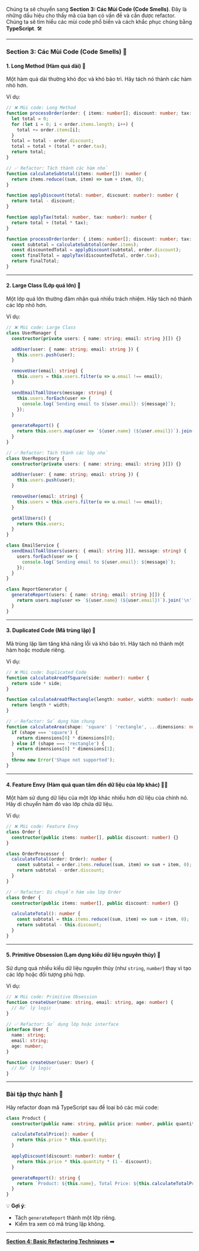 Chúng ta sẽ chuyển sang **Section 3: Các Mùi Code (Code Smells)**. Đây là những dấu hiệu cho thấy mã của bạn có vấn đề và cần được refactor. Chúng ta sẽ tìm hiểu các mùi code phổ biến và cách khắc phục chúng bằng **TypeScript**. 🛠️

---

### **Section 3: Các Mùi Code (Code Smells)** 🚨

#### **1. Long Method (Hàm quá dài)** 📏
Một hàm quá dài thường khó đọc và khó bảo trì. Hãy tách nó thành các hàm nhỏ hơn.

Ví dụ:
```typescript
// ❌ Mùi code: Long Method
function processOrder(order: { items: number[]; discount: number; tax: number }): number {
  let total = 0;
  for (let i = 0; i < order.items.length; i++) {
    total += order.items[i];
  }
  total = total - order.discount;
  total = total + (total * order.tax);
  return total;
}

// ✅ Refactor: Tách thành các hàm nhỏ
function calculateSubtotal(items: number[]): number {
  return items.reduce((sum, item) => sum + item, 0);
}

function applyDiscount(total: number, discount: number): number {
  return total - discount;
}

function applyTax(total: number, tax: number): number {
  return total + (total * tax);
}

function processOrder(order: { items: number[]; discount: number; tax: number }): number {
  const subtotal = calculateSubtotal(order.items);
  const discountedTotal = applyDiscount(subtotal, order.discount);
  const finalTotal = applyTax(discountedTotal, order.tax);
  return finalTotal;
}
```

---

#### **2. Large Class (Lớp quá lớn)** 🏢
Một lớp quá lớn thường đảm nhận quá nhiều trách nhiệm. Hãy tách nó thành các lớp nhỏ hơn.

Ví dụ:
```typescript
// ❌ Mùi code: Large Class
class UserManager {
  constructor(private users: { name: string; email: string }[]) {}

  addUser(user: { name: string; email: string }) {
    this.users.push(user);
  }

  removeUser(email: string) {
    this.users = this.users.filter(u => u.email !== email);
  }

  sendEmailToAllUsers(message: string) {
    this.users.forEach(user => {
      console.log(`Sending email to ${user.email}: ${message}`);
    });
  }

  generateReport() {
    return this.users.map(user => `${user.name} (${user.email})`).join('\n');
  }
}

// ✅ Refactor: Tách thành các lớp nhỏ
class UserRepository {
  constructor(private users: { name: string; email: string }[]) {}

  addUser(user: { name: string; email: string }) {
    this.users.push(user);
  }

  removeUser(email: string) {
    this.users = this.users.filter(u => u.email !== email);
  }

  getAllUsers() {
    return this.users;
  }
}

class EmailService {
  sendEmailToAllUsers(users: { email: string }[], message: string) {
    users.forEach(user => {
      console.log(`Sending email to ${user.email}: ${message}`);
    });
  }
}

class ReportGenerator {
  generateReport(users: { name: string; email: string }[]) {
    return users.map(user => `${user.name} (${user.email})`).join('\n');
  }
}
```

---

#### **3. Duplicated Code (Mã trùng lặp)** 🔁
Mã trùng lặp làm tăng khả năng lỗi và khó bảo trì. Hãy tách nó thành một hàm hoặc module riêng.

Ví dụ:
```typescript
// ❌ Mùi code: Duplicated Code
function calculateAreaOfSquare(side: number): number {
  return side * side;
}

function calculateAreaOfRectangle(length: number, width: number): number {
  return length * width;
}

// ✅ Refactor: Sử dụng hàm chung
function calculateArea(shape: 'square' | 'rectangle', ...dimensions: number[]): number {
  if (shape === 'square') {
    return dimensions[0] * dimensions[0];
  } else if (shape === 'rectangle') {
    return dimensions[0] * dimensions[1];
  }
  throw new Error('Shape not supported');
}
```

---

#### **4. Feature Envy (Hàm quá quan tâm đến dữ liệu của lớp khác)** 🤷‍♂️
Một hàm sử dụng dữ liệu của một lớp khác nhiều hơn dữ liệu của chính nó. Hãy di chuyển hàm đó vào lớp chứa dữ liệu.

Ví dụ:
```typescript
// ❌ Mùi code: Feature Envy
class Order {
  constructor(public items: number[], public discount: number) {}
}

class OrderProcessor {
  calculateTotal(order: Order): number {
    const subtotal = order.items.reduce((sum, item) => sum + item, 0);
    return subtotal - order.discount;
  }
}

// ✅ Refactor: Di chuyển hàm vào lớp Order
class Order {
  constructor(public items: number[], public discount: number) {}

  calculateTotal(): number {
    const subtotal = this.items.reduce((sum, item) => sum + item, 0);
    return subtotal - this.discount;
  }
}
```

---

#### **5. Primitive Obsession (Lạm dụng kiểu dữ liệu nguyên thủy)** 🔢
Sử dụng quá nhiều kiểu dữ liệu nguyên thủy (như `string`, `number`) thay vì tạo các lớp hoặc đối tượng phù hợp.

Ví dụ:
```typescript
// ❌ Mùi code: Primitive Obsession
function createUser(name: string, email: string, age: number) {
  // Xử lý logic
}

// ✅ Refactor: Sử dụng lớp hoặc interface
interface User {
  name: string;
  email: string;
  age: number;
}

function createUser(user: User) {
  // Xử lý logic
}
```

---

### **Bài tập thực hành** 📝
Hãy refactor đoạn mã TypeScript sau để loại bỏ các mùi code:
```typescript
class Product {
  constructor(public name: string, public price: number, public quantity: number) {}

  calculateTotalPrice(): number {
    return this.price * this.quantity;
  }

  applyDiscount(discount: number): number {
    return this.price * this.quantity * (1 - discount);
  }

  generateReport(): string {
    return `Product: ${this.name}, Total Price: ${this.calculateTotalPrice()}`;
  }
}
```

💡 **Gợi ý**:
- Tách `generateReport` thành một lớp riêng.
- Kiểm tra xem có mã trùng lặp không.

---

**[Section 4: Basic Refactoring Techniques](section4-basic-refactoring-techniques.md)** ➡️